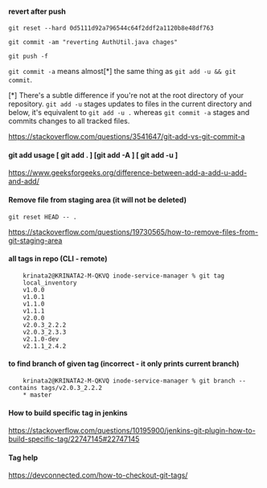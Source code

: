 #### revert after push

    git reset --hard 0d5111d92a796544c64f2ddf2a1120b8e48df763
    
    git commit -am "reverting AuthUtil.java chages"
    
    git push -f
    
```git commit -a``` means almost[\*] the same thing as ```git add -u && git commit```.

[\*] There's a subtle difference if you're not at the root directory of your repository. ```git add -u``` stages updates to files in the current directory and below, it's equivalent to ```git add -u .``` whereas ```git commit -a``` stages and commits changes to all tracked files.

https://stackoverflow.com/questions/3541647/git-add-vs-git-commit-a

#### git add usage [ git add . ] [git add -A ] [ git add -u ]

https://www.geeksforgeeks.org/difference-between-add-a-add-u-add-and-add/

#### Remove file from staging area (it will not be deleted)

    git reset HEAD -- .

https://stackoverflow.com/questions/19730565/how-to-remove-files-from-git-staging-area

#### all tags in repo  (CLI - remote)

        krinata2@KRINATA2-M-QKVQ inode-service-manager % git tag
        local_inventory
        v1.0.0
        v1.0.1
        v1.1.0
        v1.1.1
        v2.0.0
        v2.0.3_2.2.2
        v2.0.3_2.3.3
        v2.1.0-dev
        v2.1.1_2.4.2

#### to find branch of given tag (incorrect - it only prints current branch)

        krinata2@KRINATA2-M-QKVQ inode-service-manager % git branch --contains tags/v2.0.3_2.2.2
        * master
        
#### How to build specific tag in jenkins

https://stackoverflow.com/questions/10195900/jenkins-git-plugin-how-to-build-specific-tag/22747145#22747145

#### Tag help

https://devconnected.com/how-to-checkout-git-tags/
